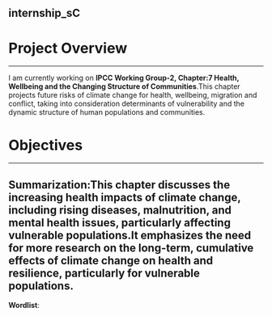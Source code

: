 ## internship_sC

# Project Overview
---
I am currently working on **IPCC Working Group-2, Chapter:7 Health, Wellbeing and the Changing Structure of Communities**.This chapter projects future risks of climate change for health, wellbeing, migration and conflict, taking into consideration determinants of vulnerability and the dynamic structure of human populations and communities. 

# Objectives
---
**Summarization**:This chapter discusses the increasing health impacts of climate change, including rising diseases, malnutrition, and mental health issues, particularly affecting vulnerable populations.It emphasizes the need for more research on the long-term, cumulative effects of climate change on health and resilience, particularly for vulnerable populations.
--
**Wordlist**:
